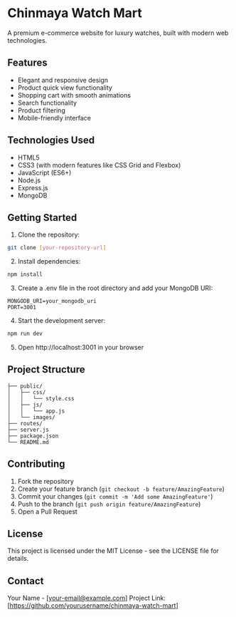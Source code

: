 # Chinmaya Watch Mart

A premium e-commerce website for luxury watches, built with modern web technologies.

## Features

- Elegant and responsive design
- Product quick view functionality
- Shopping cart with smooth animations
- Search functionality
- Product filtering
- Mobile-friendly interface

## Technologies Used

- HTML5
- CSS3 (with modern features like CSS Grid and Flexbox)
- JavaScript (ES6+)
- Node.js
- Express.js
- MongoDB

## Getting Started

1. Clone the repository:
```bash
git clone [your-repository-url]
```

2. Install dependencies:
```bash
npm install
```

3. Create a .env file in the root directory and add your MongoDB URI:
```
MONGODB_URI=your_mongodb_uri
PORT=3001
```

4. Start the development server:
```bash
npm run dev
```

5. Open http://localhost:3001 in your browser

## Project Structure

```
├── public/
│   ├── css/
│   │   └── style.css
│   ├── js/
│   │   └── app.js
│   └── images/
├── routes/
├── server.js
├── package.json
└── README.md
```

## Contributing

1. Fork the repository
2. Create your feature branch (`git checkout -b feature/AmazingFeature`)
3. Commit your changes (`git commit -m 'Add some AmazingFeature'`)
4. Push to the branch (`git push origin feature/AmazingFeature`)
5. Open a Pull Request

## License

This project is licensed under the MIT License - see the LICENSE file for details.

## Contact

Your Name - [your-email@example.com]
Project Link: [https://github.com/yourusername/chinmaya-watch-mart] 
